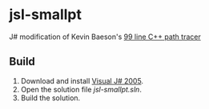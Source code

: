 # jsl-smallpt

J# modification of Kevin Baeson's [99 line C++ path tracer](http://www.kevinbeason.com/smallpt/)

## Build
1. Download and install [Visual J# 2005](http://go.microsoft.com/fwlink/?LinkId=51412&clcid=0x409).
2. Open the solution file *jsl-smallpt.sln*.
3. Build the solution.
